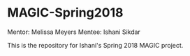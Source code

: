 # MAGIC-Spring2018

Mentor: Melissa Meyers
Mentee: Ishani Sikdar

This is the repository for Ishani's Spring 2018 MAGIC project.
